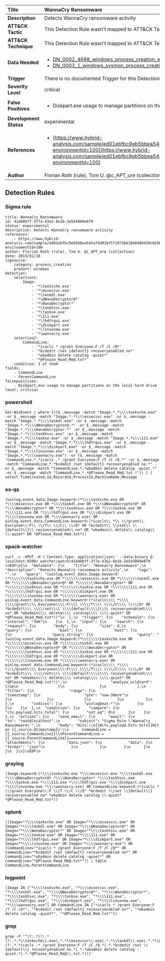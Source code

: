 | Title                    | WannaCry Ransomware       |
|:-------------------------|:------------------|
| **Description**          | Detects WannaCry ransomware activity |
| **ATT&amp;CK Tactic**    |   This Detection Rule wasn't mapped to ATT&amp;CK Tactic yet  |
| **ATT&amp;CK Technique** |  This Detection Rule wasn't mapped to ATT&amp;CK Technique yet  |
| **Data Needed**          | <ul><li>[DN_0002_4688_windows_process_creation_with_commandline](../Data_Needed/DN_0002_4688_windows_process_creation_with_commandline.md)</li><li>[DN_0003_1_windows_sysmon_process_creation](../Data_Needed/DN_0003_1_windows_sysmon_process_creation.md)</li></ul>  |
| **Trigger**              |  There is no documented Trigger for this Detection Rule yet  |
| **Severity Level**       | critical |
| **False Positives**      | <ul><li>Diskpart.exe usage to manage partitions on the local hard drive</li></ul>  |
| **Development Status**   | experimental |
| **References**           | <ul><li>[https://www.hybrid-analysis.com/sample/ed01ebfbc9eb5bbea545af4d01bf5f1071661840480439c6e5babe8e080e41aa?environmentId=100](https://www.hybrid-analysis.com/sample/ed01ebfbc9eb5bbea545af4d01bf5f1071661840480439c6e5babe8e080e41aa?environmentId=100)</li></ul>  |
| **Author**               | Florian Roth (rule), Tom U. @c_APT_ure (collection) |


## Detection Rules

### Sigma rule

```
title: WannaCry Ransomware
id: 41d40bff-377a-43e2-8e1b-2e543069e079
status: experimental
description: Detects WannaCry ransomware activity
references:
    - https://www.hybrid-analysis.com/sample/ed01ebfbc9eb5bbea545af4d01bf5f1071661840480439c6e5babe8e080e41aa?environmentId=100
author: Florian Roth (rule), Tom U. @c_APT_ure (collection)
date: 2019/01/16
logsource:
    category: process_creation
    product: windows
detection:
    selection1:
        Image:
            - '*\tasksche.exe'
            - '*\mssecsvc.exe'
            - '*\taskdl.exe'
            - '*\@WanaDecryptor@*'
            - '*\WanaDecryptor*'
            - '*\taskhsvc.exe'
            - '*\taskse.exe'
            - '*\111.exe'
            - '*\lhdfrgui.exe'
            - '*\diskpart.exe'
            - '*\linuxnew.exe'
            - '*\wannacry.exe'
    selection2:
        CommandLine:
            - '*icacls * /grant Everyone:F /T /C /Q*'
            - '*bcdedit /set {default} recoveryenabled no*'
            - '*wbadmin delete catalog -quiet*'
            - '*@Please_Read_Me@.txt*'
    condition: 1 of them
fields:
    - CommandLine
    - ParentCommandLine
falsepositives:
    - Diskpart.exe usage to manage partitions on the local hard drive
level: critical

```





### powershell
    
```
Get-WinEvent | where {(($_.message -match "Image.*.*\\\\tasksche.exe" -or $_.message -match "Image.*.*\\\\mssecsvc.exe" -or $_.message -match "Image.*.*\\\\taskdl.exe" -or $_.message -match "Image.*.*\\\\@WanaDecryptor@.*" -or $_.message -match "Image.*.*\\\\WanaDecryptor.*" -or $_.message -match "Image.*.*\\\\taskhsvc.exe" -or $_.message -match "Image.*.*\\\\taskse.exe" -or $_.message -match "Image.*.*\\\\111.exe" -or $_.message -match "Image.*.*\\\\lhdfrgui.exe" -or $_.message -match "Image.*.*\\\\diskpart.exe" -or $_.message -match "Image.*.*\\\\linuxnew.exe" -or $_.message -match "Image.*.*\\\\wannacry.exe") -or ($_.message -match "CommandLine.*.*icacls .* /grant Everyone:F /T /C /Q.*" -or $_.message -match "CommandLine.*.*bcdedit /set {default} recoveryenabled no.*" -or $_.message -match "CommandLine.*.*wbadmin delete catalog -quiet.*" -or $_.message -match "CommandLine.*.*@Please_Read_Me@.txt.*")) } | select TimeCreated,Id,RecordId,ProcessId,MachineName,Message
```


### es-qs
    
```
(winlog.event_data.Image.keyword:(*\\\\tasksche.exe OR *\\\\mssecsvc.exe OR *\\\\taskdl.exe OR *\\\\@WanaDecryptor@* OR *\\\\WanaDecryptor* OR *\\\\taskhsvc.exe OR *\\\\taskse.exe OR *\\\\111.exe OR *\\\\lhdfrgui.exe OR *\\\\diskpart.exe OR *\\\\linuxnew.exe OR *\\\\wannacry.exe) OR winlog.event_data.CommandLine.keyword:(*icacls\\ *\\ \\/grant\\ Everyone\\:F\\ \\/T\\ \\/C\\ \\/Q* OR *bcdedit\\ \\/set\\ \\{default\\}\\ recoveryenabled\\ no* OR *wbadmin\\ delete\\ catalog\\ \\-quiet* OR *@Please_Read_Me@.txt*))
```


### xpack-watcher
    
```
curl -s -XPUT -H \'Content-Type: application/json\' --data-binary @- localhost:9200/_watcher/watch/41d40bff-377a-43e2-8e1b-2e543069e079 <<EOF\n{\n  "metadata": {\n    "title": "WannaCry Ransomware",\n    "description": "Detects WannaCry ransomware activity",\n    "tags": "",\n    "query": "(winlog.event_data.Image.keyword:(*\\\\\\\\tasksche.exe OR *\\\\\\\\mssecsvc.exe OR *\\\\\\\\taskdl.exe OR *\\\\\\\\@WanaDecryptor@* OR *\\\\\\\\WanaDecryptor* OR *\\\\\\\\taskhsvc.exe OR *\\\\\\\\taskse.exe OR *\\\\\\\\111.exe OR *\\\\\\\\lhdfrgui.exe OR *\\\\\\\\diskpart.exe OR *\\\\\\\\linuxnew.exe OR *\\\\\\\\wannacry.exe) OR winlog.event_data.CommandLine.keyword:(*icacls\\\\ *\\\\ \\\\/grant\\\\ Everyone\\\\:F\\\\ \\\\/T\\\\ \\\\/C\\\\ \\\\/Q* OR *bcdedit\\\\ \\\\/set\\\\ \\\\{default\\\\}\\\\ recoveryenabled\\\\ no* OR *wbadmin\\\\ delete\\\\ catalog\\\\ \\\\-quiet* OR *@Please_Read_Me@.txt*))"\n  },\n  "trigger": {\n    "schedule": {\n      "interval": "30m"\n    }\n  },\n  "input": {\n    "search": {\n      "request": {\n        "body": {\n          "size": 0,\n          "query": {\n            "bool": {\n              "must": [\n                {\n                  "query_string": {\n                    "query": "(winlog.event_data.Image.keyword:(*\\\\\\\\tasksche.exe OR *\\\\\\\\mssecsvc.exe OR *\\\\\\\\taskdl.exe OR *\\\\\\\\@WanaDecryptor@* OR *\\\\\\\\WanaDecryptor* OR *\\\\\\\\taskhsvc.exe OR *\\\\\\\\taskse.exe OR *\\\\\\\\111.exe OR *\\\\\\\\lhdfrgui.exe OR *\\\\\\\\diskpart.exe OR *\\\\\\\\linuxnew.exe OR *\\\\\\\\wannacry.exe) OR winlog.event_data.CommandLine.keyword:(*icacls\\\\ *\\\\ \\\\/grant\\\\ Everyone\\\\:F\\\\ \\\\/T\\\\ \\\\/C\\\\ \\\\/Q* OR *bcdedit\\\\ \\\\/set\\\\ \\\\{default\\\\}\\\\ recoveryenabled\\\\ no* OR *wbadmin\\\\ delete\\\\ catalog\\\\ \\\\-quiet* OR *@Please_Read_Me@.txt*))",\n                    "analyze_wildcard": true\n                  }\n                }\n              ],\n              "filter": {\n                "range": {\n                  "timestamp": {\n                    "gte": "now-30m/m"\n                  }\n                }\n              }\n            }\n          }\n        },\n        "indices": [\n          "winlogbeat-*"\n        ]\n      }\n    }\n  },\n  "condition": {\n    "compare": {\n      "ctx.payload.hits.total": {\n        "not_eq": 0\n      }\n    }\n  },\n  "actions": {\n    "send_email": {\n      "email": {\n        "to": "root@localhost",\n        "subject": "Sigma Rule \'WannaCry Ransomware\'",\n        "body": "Hits:\\n{{#ctx.payload.hits.hits}}Hit on {{_source.@timestamp}}:\\n      CommandLine = {{_source.CommandLine}}\\nParentCommandLine = {{_source.ParentCommandLine}}================================================================================\\n{{/ctx.payload.hits.hits}}",\n        "attachments": {\n          "data.json": {\n            "data": {\n              "format": "json"\n            }\n          }\n        }\n      }\n    }\n  }\n}\nEOF\n
```


### graylog
    
```
(Image.keyword:(*\\\\tasksche.exe *\\\\mssecsvc.exe *\\\\taskdl.exe *\\\\@WanaDecryptor@* *\\\\WanaDecryptor* *\\\\taskhsvc.exe *\\\\taskse.exe *\\\\111.exe *\\\\lhdfrgui.exe *\\\\diskpart.exe *\\\\linuxnew.exe *\\\\wannacry.exe) OR CommandLine.keyword:(*icacls * \\/grant Everyone\\:F \\/T \\/C \\/Q* *bcdedit \\/set \\{default\\} recoveryenabled no* *wbadmin delete catalog \\-quiet* *@Please_Read_Me@.txt*))
```


### splunk
    
```
((Image="*\\\\tasksche.exe" OR Image="*\\\\mssecsvc.exe" OR Image="*\\\\taskdl.exe" OR Image="*\\\\@WanaDecryptor@*" OR Image="*\\\\WanaDecryptor*" OR Image="*\\\\taskhsvc.exe" OR Image="*\\\\taskse.exe" OR Image="*\\\\111.exe" OR Image="*\\\\lhdfrgui.exe" OR Image="*\\\\diskpart.exe" OR Image="*\\\\linuxnew.exe" OR Image="*\\\\wannacry.exe") OR (CommandLine="*icacls * /grant Everyone:F /T /C /Q*" OR CommandLine="*bcdedit /set {default} recoveryenabled no*" OR CommandLine="*wbadmin delete catalog -quiet*" OR CommandLine="*@Please_Read_Me@.txt*")) | table CommandLine,ParentCommandLine
```


### logpoint
    
```
(Image IN ["*\\\\tasksche.exe", "*\\\\mssecsvc.exe", "*\\\\taskdl.exe", "*\\\\@WanaDecryptor@*", "*\\\\WanaDecryptor*", "*\\\\taskhsvc.exe", "*\\\\taskse.exe", "*\\\\111.exe", "*\\\\lhdfrgui.exe", "*\\\\diskpart.exe", "*\\\\linuxnew.exe", "*\\\\wannacry.exe"] OR CommandLine IN ["*icacls * /grant Everyone:F /T /C /Q*", "*bcdedit /set {default} recoveryenabled no*", "*wbadmin delete catalog -quiet*", "*@Please_Read_Me@.txt*"])
```


### grep
    
```
grep -P '^(?:.*(?:.*(?:.*.*\\tasksche\\.exe|.*.*\\mssecsvc\\.exe|.*.*\\taskdl\\.exe|.*.*\\@WanaDecryptor@.*|.*.*\\WanaDecryptor.*|.*.*\\taskhsvc\\.exe|.*.*\\taskse\\.exe|.*.*\\111\\.exe|.*.*\\lhdfrgui\\.exe|.*.*\\diskpart\\.exe|.*.*\\linuxnew\\.exe|.*.*\\wannacry\\.exe)|.*(?:.*.*icacls .* /grant Everyone:F /T /C /Q.*|.*.*bcdedit /set \\{default\\} recoveryenabled no.*|.*.*wbadmin delete catalog -quiet.*|.*.*@Please_Read_Me@\\.txt.*)))'
```



